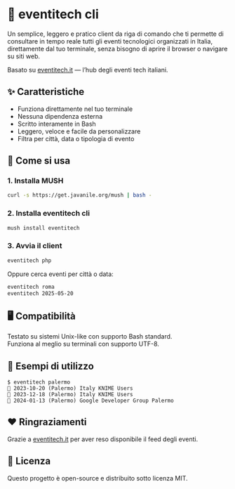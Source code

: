 # 📅 eventitech cli  

Un semplice, leggero e pratico client da riga di comando che ti permette di consultare in tempo reale tutti gli eventi tecnologici organizzati in Italia, direttamente dal tuo terminale, senza bisogno di aprire il browser o navigare su siti web.

Basato su [eventitech.it](https://eventitech.it) — l’hub degli eventi tech italiani.

## ✨ Caratteristiche

- Funziona direttamente nel tuo terminale
- Nessuna dipendenza esterna
- Scritto interamente in Bash
- Leggero, veloce e facile da personalizzare
- Filtra per città, data o tipologia di evento

## 🚀 Come si usa

### 1. Installa MUSH

```bash
curl -s https://get.javanile.org/mush | bash -
```

### 2. Installa eventitech cli

```bash
mush install eventitech
```

### 3. Avvia il client

```bash
eventitech php
```

Oppure cerca eventi per città o data:

```bash
eventitech roma
eventitech 2025-05-20
```

## 🖥️ Compatibilità

Testato su sistemi Unix-like con supporto Bash standard.  
Funziona al meglio su terminali con supporto UTF-8.

## 📌 Esempi di utilizzo

```
$ eventitech palermo
📅 2023-10-20 (Palermo) Italy KNIME Users
📅 2023-12-18 (Palermo) Italy KNIME Users
📅 2024-01-13 (Palermo) Google Developer Group Palermo
```

## ❤️ Ringraziamenti

Grazie a [eventitech.it](https://eventitech.it) per aver reso disponibile il feed degli eventi.  

## 📄 Licenza

Questo progetto è open-source e distribuito sotto licenza MIT.

